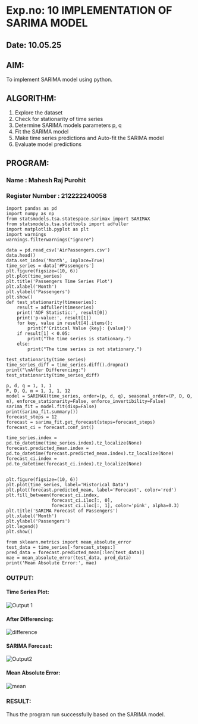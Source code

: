 # Exp.no: 10   IMPLEMENTATION OF SARIMA MODEL
## Date: 10.05.25

## AIM:
To implement SARIMA model using python.
## ALGORITHM:
1. Explore the dataset
2. Check for stationarity of time series
3. Determine SARIMA models parameters p, q
4. Fit the SARIMA model
5. Make time series predictions and Auto-fit the SARIMA model
6. Evaluate model predictions
## PROGRAM:
### Name : Mahesh Raj Purohit
### Register Number : 212222240058
```
import pandas as pd
import numpy as np
from statsmodels.tsa.statespace.sarimax import SARIMAX
from statsmodels.tsa.stattools import adfuller
import matplotlib.pyplot as plt
import warnings
warnings.filterwarnings("ignore")

data = pd.read_csv('AirPassengers.csv')
data.head()
data.set_index('Month', inplace=True)
time_series = data['#Passengers']
plt.figure(figsize=(10, 6))
plt.plot(time_series)
plt.title('Passengers Time Series Plot')
plt.xlabel('Month')
plt.ylabel('Passengers')
plt.show()
def test_stationarity(timeseries):
    result = adfuller(timeseries)
    print('ADF Statistic:', result[0])
    print('p-value:', result[1])
    for key, value in result[4].items():
        print(f'Critical Value {key}: {value}')
    if result[1] < 0.05:
        print("The time series is stationary.")
    else:
        print("The time series is not stationary.")

test_stationarity(time_series)
time_series_diff = time_series.diff().dropna()
print("\nAfter Differencing:")
test_stationarity(time_series_diff)

p, d, q = 1, 1, 1
P, D, Q, m = 1, 1, 1, 12 
model = SARIMAX(time_series, order=(p, d, q), seasonal_order=(P, D, Q, m), enforce_stationarity=False, enforce_invertibility=False)
sarima_fit = model.fit(disp=False)
print(sarima_fit.summary())
forecast_steps = 12 
forecast = sarima_fit.get_forecast(steps=forecast_steps)
forecast_ci = forecast.conf_int()

time_series.index = pd.to_datetime(time_series.index).tz_localize(None)
forecast.predicted_mean.index = pd.to_datetime(forecast.predicted_mean.index).tz_localize(None)
forecast_ci.index = pd.to_datetime(forecast_ci.index).tz_localize(None)


plt.figure(figsize=(10, 6))
plt.plot(time_series, label='Historical Data')
plt.plot(forecast.predicted_mean, label='Forecast', color='red')
plt.fill_between(forecast_ci.index,
                 forecast_ci.iloc[:, 0],
                 forecast_ci.iloc[:, 1], color='pink', alpha=0.3)
plt.title('SARIMA Forecast of Passengers')
plt.xlabel('Month')
plt.ylabel('Passengers')
plt.legend()
plt.show()

from sklearn.metrics import mean_absolute_error
test_data = time_series[-forecast_steps:]
pred_data = forecast.predicted_mean[:len(test_data)]
mae = mean_absolute_error(test_data, pred_data)
print('Mean Absolute Error:', mae)
```

### OUTPUT:

#### Time Series Plot:

![Output 1](https://github.com/user-attachments/assets/d9bed813-2eb1-4e32-862f-01f92257aa1e)

#### After Differencing:

![difference](https://github.com/user-attachments/assets/44ef9e06-899e-4a43-833e-d8e19ed216e5)

#### SARIMA Forecast:

![Output2](https://github.com/user-attachments/assets/90b87940-2ef5-4b17-b6d4-87bd3360c2a4)

#### Mean Absolute Error:

![mean](https://github.com/user-attachments/assets/ed8f4bf1-1ed8-4d2c-b7a0-f1617f8031fb)

### RESULT:
Thus the program run successfully based on the SARIMA model.
